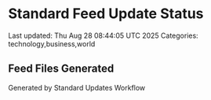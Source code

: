 # Standard Feed Update Status
Last updated: Thu Aug 28 08:44:05 UTC 2025
Categories: technology,business,world

## Feed Files Generated

Generated by Standard Updates Workflow

